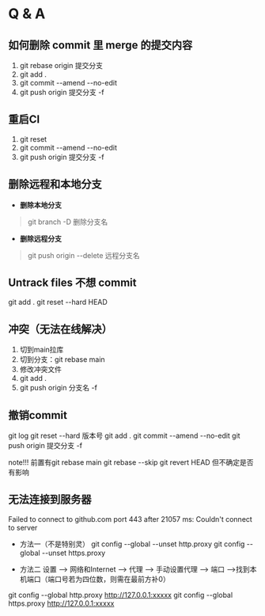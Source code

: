 # Q & A

## 如何删除 commit 里 merge 的提交内容

1. git rebase origin 提交分支
2. git add .
3. git commit --amend --no-edit
4. git push origin 提交分支 -f

## 重启CI

1. git reset
2. git commit --amend --no-edit
3. git push origin 提交分支 -f

## 删除远程和本地分支

- __删除本地分支__

>git branch -D 删除分支名

- __删除远程分支__

>git push origin --delete 远程分支名

## Untrack files 不想 commit

git add .
git reset --hard HEAD

## 冲突（无法在线解决）

1. 切到main拉库
2. 切到分支：git rebase main
3. 修改冲突文件
4. git add .
5. git push origin 分支名 -f

## 撤销commit

git log
git reset --hard 版本号
git add .
git commit --amend --no-edit
git push origin 提交分支 -f

note!!!
前置有git rebase main
git rebase --skip
git revert HEAD
但不确定是否有影响

## 无法连接到服务器

Failed to connect to github.com port 443 after 21057 ms: Couldn't connect to server

- 方法一（不是特别灵）
git config --global --unset http.proxy
git config --global --unset https.proxy

- 方法二
设置 --> 网络和Internet --> 代理 --> 手动设置代理 --> 端口 -->找到本机端口（端口号若为四位数，则需在最前方补0）

git config --global http.proxy http://127.0.0.1:xxxxx
git config --global https.proxy http://127.0.0.1:xxxxx
